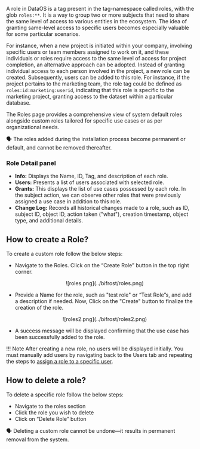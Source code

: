 
A role in DataOS is a tag present in the tag-namespace called roles, with the glob `roles:**`. It is a way to group two or more subjects that need to share the same level of access to various entities in the ecosystem. The idea of granting same-level access to specific users becomes especially valuable for some particular scenarios.

For instance, when a new project is initiated within your company, involving specific users or team members assigned to work on it, and these individuals or roles require access to the same level of access for project completion, an alternative approach can be adopted. Instead of granting individual access to each person involved in the project, a new role can be created. Subsequently, users can be added to this role. For instance, if the project pertains to the marketing team, the role tag could be defined as `roles:id:marketing:userid`, indicating that this role is specific to the marketing project, granting access to the dataset within a particular database.

The Roles page provides a comprehensive view of system default roles alongside custom roles tailored for specific use cases or as per organizational needs.

<aside class="callout">
🗣 The roles added during the installation process become permanent or default, and cannot be removed thereafter.
</aside>

### Role Detail panel

- **Info:** Displays the Name, ID, Tag, and description of each role.
- **Users:** Presents a list of users associated with selected role.
- **Grants:** This displays the list of use cases possessed by each role. In the subject action, we can observe other roles that were previously assigned a use case in addition to this role.
- **Change Log:** Records all historical changes made to a role, such as ID, subject ID, object ID, action taken ("what"), creation timestamp, object type, and additional details.

## How to create a Role?

To create a custom role follow the below steps:

- Navigate to the Roles. Click on the “Create Role” button in the top right corner.

  <center>![roles.png](../bifrost/roles.png)</center>

- Provide a Name for the role, such as "test role" or “Test Role”s, and add a description if needed. Now, Click on the "Create" button to finalize the creation of the role.

  <center>![roles2.png](../bifrost/roles2.png)</center>

- A success message will be displayed confirming that the use case has been successfully added to the role.

!!! Note
    After creating a new role, no users will be displayed initially. You must manually add users by navigating back to the Users tab and repeating the steps to [assign a role to a specific user](../bifrost/users.md#how-to-add-a-user-to-a-role).


## How to delete a role?

To delete a specific role follow the below steps:

- Navigate to the roles section
- Click the role you wish to delete 
- Click on “Delete Role” button 

<aside class="callout">
🗣 Deleting a custom role cannot be undone—it results in permanent removal from the system.
</aside>